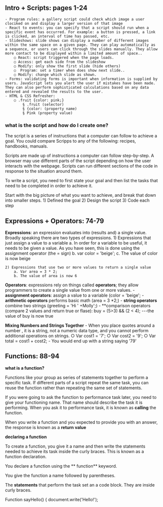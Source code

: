 ## Intro + Scripts: pages 1-24
	- Program rules: a gallery script could check which image a user clociked on and display a larger version of that image
	- React to events: you can specify that a script should run when a specific event has occurred. For example: a button is pressed, a link is clicked, an interval of time has passed, etc. 
	- Slideshows: slide shows can display a number of different images within the same space on a given page. They can play automatically as a sequence, or users can click through the slides manually. They allow more contact to be displayed within a limited amount of space..
		○ React: script triggered when the page loads.
		○ Access: get each side from the slideshow
		○ Modify: only show the first slide (hide others)
		○  Program: set a timer when does show next slide..
		○ Modify: change which slide as shown.
	- Forms: validating forms is important when information is supplied by users. JavaScript lets you alert the user if mistakes have been made. They can also perform sophisticated calculations based on any data entered and revealed the results to the user.
	- HTML & CSS Refresher: 
		○ .fruit {color: pink;}
			§ .fruit (selector)
			§ {color: (property name)
			§ Pink (property value)
			
### what is the script and how do I create one?

The script is a series of instructions that a computer can follow to achieve a goal. You could compare Scripps to any of the following: recipes, handbooks, manuals.

Scripts are made up of instructions a computer can follow step-by-step. A browser may use different parts of the script depending on how the user interacts with the webpage. Scripts can run different sections of the code in response to the situation around them.

To write a script, you need to first state your goal and then list the tasks that need to be completed in order to achieve it.

Start with the big picture of what you want to achieve, and break that down into smaller steps.
	1) Defined the goal
	2) Design the script
	3) Code each step


## Expressions + Operators: 74-79

**Expressions**: an expression evaluates into (results and) a single value. Broadly speaking there are two types of expressions.
	1) Expressions that just assign a value to a variable
		a. In order for a variable to be useful, it needs to be given a value. As you have seen, this is done using the assignment operator (the = sign)
		b. var color = 'beige';
		c. The value of color is now beige
		
	2) Expressions that use two or more values to return a single value
		a. Var area = 3 * 2;
		b. The value of area is now 6

**Operators**: expressions rely on things called **operators**; they allow programmers to create a single value from one or more values.
	- **assignment operators**: assign a value to a variable (color = 'beige';
	- **arithmetic operators** performs basic math (area = 3 *2;)
	- **string operators** combine two strings (greeting = 'Hi ' +Molly';)
	- **comparison operators (compare 2 values and return true or flase): buy = (5>3) && (2 < 4); ---the value of buy is now true

**Mixing Numbers and Strings Together**
	- When you place quotes around a number , it is a string, not a numeric data type, and you cannot perform additional operations on strings.
		○ Var cost1 = '7';
		○ Var cost2 = '9';
		○ Var total = cost1 + cost2; 
	- You would end up with a string saying '79'
	
		

## Functions: 88-94

**what is a function?**

Functions like your group as series of statements together to perform a specific task. If different parts of a script repeat the same task, you can reuse the function rather than repeating the same set of statements.

If you were going to ask the function to performance task later, you need to give your functioning name. That name should describe the task it is performing. When you ask it to performance task, it is known as **calling** the function.

When you write a function and you expected to provide you with an answer, the response is known as a **return value**

**declaring a function**

To create a function, you give it a name and then write the statements needed to achieve its task inside the curly braces. This is known as a function declaration.

You declare a function using the ** function** keyword.

You give the function a name followed by parentheses.

The **statements** that perform the task set an a code block. They are inside curly braces.

Function sayHello() {
	document.write('Hello!');
